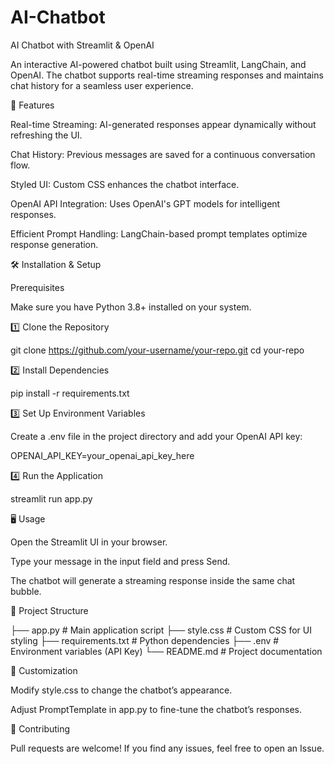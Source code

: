# AI-Chatbot
AI Chatbot with Streamlit & OpenAI

An interactive AI-powered chatbot built using Streamlit, LangChain, and OpenAI. The chatbot supports real-time streaming responses and maintains chat history for a seamless user experience.

🚀 Features

Real-time Streaming: AI-generated responses appear dynamically without refreshing the UI.

Chat History: Previous messages are saved for a continuous conversation flow.

Styled UI: Custom CSS enhances the chatbot interface.

OpenAI API Integration: Uses OpenAI's GPT models for intelligent responses.

Efficient Prompt Handling: LangChain-based prompt templates optimize response generation.

🛠️ Installation & Setup

Prerequisites

Make sure you have Python 3.8+ installed on your system.

1️⃣ Clone the Repository

git clone https://github.com/your-username/your-repo.git
cd your-repo

2️⃣ Install Dependencies

pip install -r requirements.txt

3️⃣ Set Up Environment Variables

Create a .env file in the project directory and add your OpenAI API key:

OPENAI_API_KEY=your_openai_api_key_here

4️⃣ Run the Application

streamlit run app.py

🖥️ Usage

Open the Streamlit UI in your browser.

Type your message in the input field and press Send.

The chatbot will generate a streaming response inside the same chat bubble.

📂 Project Structure

├── app.py              # Main application script
├── style.css           # Custom CSS for UI styling
├── requirements.txt    # Python dependencies
├── .env                # Environment variables (API Key)
└── README.md           # Project documentation

🎨 Customization

Modify style.css to change the chatbot’s appearance.

Adjust PromptTemplate in app.py to fine-tune the chatbot’s responses.

🤝 Contributing

Pull requests are welcome! If you find any issues, feel free to open an Issue.

